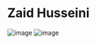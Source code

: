 # Zaid Husseini
![image](https://github.com/husseinizaid/ECE444-F2023-Assignment1/assets/144946719/192eabbc-d2cc-4f0c-aef0-bd348cf801fe)
![image](https://github.com/husseinizaid/ECE444-F2023-Assignment1/assets/144946719/7391635f-6d7c-4da1-86f3-20b997b21911)
